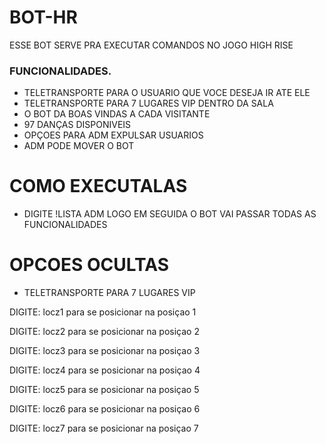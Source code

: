 # BOT-HR
ESSE BOT SERVE PRA EXECUTAR COMANDOS NO JOGO HIGH RISE
### FUNCIONALIDADES.
* TELETRANSPORTE PARA O USUARIO QUE VOCE DESEJA IR ATE ELE
* TELETRANSPORTE PARA 7 LUGARES VIP DENTRO DA SALA
* O BOT DA BOAS VINDAS A CADA VISITANTE 
* 97 DANÇAS DISPONIVEIS
* OPÇOES PARA ADM EXPULSAR USUARIOS
* ADM PODE MOVER O BOT

# COMO EXECUTALAS
* DIGITE !LISTA ADM
LOGO EM SEGUIDA O BOT VAI PASSAR TODAS AS FUNCIONALIDADES
# OPCOES OCULTAS

* TELETRANSPORTE PARA 7 LUGARES VIP

DIGITE: locz1 para se posicionar na posiçao 1

DIGITE: locz2 para se posicionar na posiçao 2

DIGITE: locz3 para se posicionar na posiçao 3

DIGITE: locz4 para se posicionar na posiçao 4

DIGITE: locz5 para se posicionar na posiçao 5

DIGITE: locz6 para se posicionar na posiçao 6

DIGITE: locz7 para se posicionar na posiçao 7


